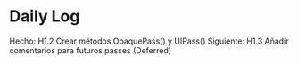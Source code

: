﻿# Daily Log

Hecho: H1.2 Crear métodos OpaquePass() y UIPass()
Siguiente: H1.3 Añadir comentarios para futuros passes (Deferred)
